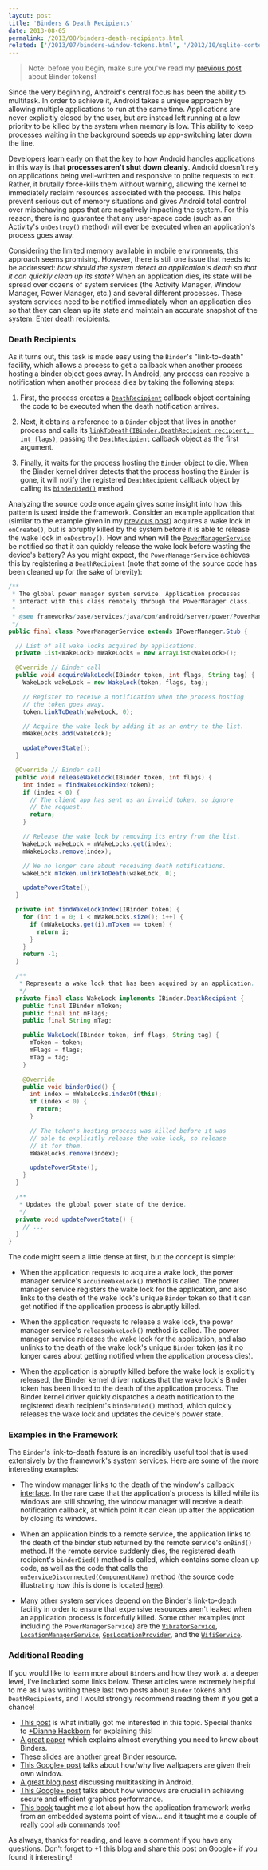 ```yaml
---
layout: post
title: 'Binders & Death Recipients'
date: 2013-08-05
permalink: /2013/08/binders-death-recipients.html
related: ['/2013/07/binders-window-tokens.html', '/2012/10/sqlite-contentprovider-thread-safety.html']
---
```

> Note: before you begin, make sure you've read my [previous post](/2013/07/binders-window-tokens.html)
> about Binder tokens!

Since the very beginning, Android's central focus has been the ability to multitask. In order to achieve it,
Android takes a unique approach by allowing multiple applications to run at the same time. Applications are
never explicitly closed by the user, but are instead left running at a low priority to be killed by the system
when memory is low. This ability to keep processes waiting in the background speeds up app-switching later
down the line.

Developers learn early on that the key to how Android handles applications in this way is that **processes
aren't shut down cleanly**. Android doesn't rely on applications being well-written and responsive to
polite requests to exit. Rather, it brutally force-kills them without warning, allowing the kernel to
immediately reclaim resources associated with the process. This helps prevent serious out of memory situations
and gives Android total control over misbehaving apps that are negatively impacting the system. For this reason,
there is no guarantee that any user-space code (such as an Activity's `onDestroy()` method) will
ever be executed when an application's process goes away.

<!--more-->

Considering the limited memory available in mobile environments, this approach seems promising. However, there
is still one issue that needs to be addressed: _how should the system detect an application's death so that
it can quickly clean up its state_? When an application dies, its state will be spread over dozens of system
services (the Activity Manager, Window Manager, Power Manager, etc.) and several different processes. These
system services need to be notified immediately when an application dies so that they can clean up its state
and maintain an accurate snapshot of the system. Enter death recipients.

### Death Recipients

As it turns out, this task is made easy using the `Binder`'s "link-to-death" facility, which allows a process to get a callback when another process hosting a binder object goes away. In Android, any process can receive a notification when another process dies by taking the following steps:

  1. First, the process creates a <a href="http://developer.android.com/reference/android/os/IBinder.DeathRecipient.html">`DeathRecipient`</a> 
     callback object containing the code to be executed when the death notification arrives.

  2. Next, it obtains a reference to a `Binder` object that lives in another process and calls its 
     <a href="http://developer.android.com/reference/android/os/Binder.html#linkToDeath(android.os.IBinder.DeathRecipient, int)">`linkToDeath(IBinder.DeathRecipient recipient, int flags)`</a>,
     passing the `DeathRecipient` callback object as the first argument.

  3. Finally, it waits for the process hosting the `Binder` object to die. When the Binder kernel
     driver detects that the process hosting the `Binder` is gone, it will notify the registered
     `DeathRecipient` callback object by calling its 
     <a href="http://developer.android.com/reference/android/os/IBinder.DeathRecipient.html#binderDied()">`binderDied()`</a>
     method.

Analyzing the source code once again gives some insight into how this pattern is used inside the framework.
Consider an example application that (similar to the example given in my <a href="/2013/07/binders-window-tokens.html">previous post</a>)
acquires a wake lock in `onCreate()`, but is abruptly killed by the system before it is
able to release the wake lock in `onDestroy()`. How and when will the
<a href="https://android.googlesource.com/platform/frameworks/base/+/android-4.3_r2.1/services/java/com/android/server/power/PowerManagerService.java">`PowerManagerService`</a>
be notified so that it can quickly release the wake lock before wasting the device's battery? As you might
expect, the `PowerManagerService` achieves this by registering a `DeathRecipient`
(note that some of the source code has been cleaned up for the sake of brevity):

```java
/**
 * The global power manager system service. Application processes 
 * interact with this class remotely through the PowerManager class.
 *
 * @see frameworks/base/services/java/com/android/server/power/PowerManagerService.java
 */
public final class PowerManagerService extends IPowerManager.Stub {

  // List of all wake locks acquired by applications.
  private List<WakeLock> mWakeLocks = new ArrayList<WakeLock>();

  @Override // Binder call
  public void acquireWakeLock(IBinder token, int flags, String tag) {
    WakeLock wakeLock = new WakeLock(token, flags, tag);

    // Register to receive a notification when the process hosting 
    // the token goes away.
    token.linkToDeath(wakeLock, 0);

    // Acquire the wake lock by adding it as an entry to the list.
    mWakeLocks.add(wakeLock);

    updatePowerState();
  }

  @Override // Binder call
  public void releaseWakeLock(IBinder token, int flags) {
    int index = findWakeLockIndex(token);
    if (index < 0) {
      // The client app has sent us an invalid token, so ignore
      // the request.
      return;
    }

    // Release the wake lock by removing its entry from the list.
    WakeLock wakeLock = mWakeLocks.get(index);
    mWakeLocks.remove(index);

    // We no longer care about receiving death notifications.
    wakeLock.mToken.unlinkToDeath(wakeLock, 0);

    updatePowerState();
  }

  private int findWakeLockIndex(IBinder token) {
    for (int i = 0; i < mWakeLocks.size(); i++) {
      if (mWakeLocks.get(i).mToken == token) {
        return i;
      }
    }
    return -1;
  }

  /**
   * Represents a wake lock that has been acquired by an application.
   */
  private final class WakeLock implements IBinder.DeathRecipient {
    public final IBinder mToken;
    public final int mFlags;
    public final String mTag;

    public WakeLock(IBinder token, inf flags, String tag) {
      mToken = token;
      mFlags = flags;
      mTag = tag;
    }

    @Override
    public void binderDied() {
      int index = mWakeLocks.indexOf(this);
      if (index < 0) {
        return;
      }

      // The token's hosting process was killed before it was
      // able to explicitly release the wake lock, so release 
      // it for them.
      mWakeLocks.remove(index);

      updatePowerState();
    }
  }

  /**
   * Updates the global power state of the device.
   */
  private void updatePowerState() {
    // ...
  }
}
```

The code might seem a little dense at first, but the concept is simple:

  + When the application requests to acquire a wake lock, the power manager service's
    `acquireWakeLock()` method is called. The power manager service registers
    the wake lock for the application, and also links to the death of the wake lock's
    unique `Binder` token so that it can get notified if the application process
    is abruptly killed.

  + When the application requests to release a wake lock, the power manager service's
    `releaseWakeLock()` method is called. The power manager service releases
    the wake lock for the application, and also unlinks to the death of the wake lock's
    unique `Binder` token (as it no longer cares about getting notified when
    the application process dies).

  + When the application is abruptly killed before the wake lock is explicitly released,
    the Binder kernel driver notices that the wake lock's Binder token has been linked
    to the death of the application process. The Binder kernel driver quickly dispatches
    a death notification to the registered death recipient's `binderDied()`
    method, which quickly releases the wake lock and updates the device's power state.

### Examples in the Framework

The `Binder`'s link-to-death feature is an incredibly useful tool that is 
used extensively by the framework's system services. Here are some of the more 
interesting examples:

  + The window manager links to the death of the window's 
    <a href="https://developer.android.com/reference/android/view/Window.Callback.html">callback interface</a>.
    In the rare case that the application's process is killed while its windows are still showing, 
    the window manager will receive a death notification callback, at which point it can clean up after
    the application by closing its windows.

  + When an application binds to a remote service, the application links to the death of the binder
    stub returned by the remote service's `onBind()` method. If the remote service suddenly
    dies, the registered death recipient's `binderDied()` method is called, which contains
    some clean up code, as well as the code that calls the
    <a href="https://developer.android.com/reference/android/content/ServiceConnection.html#onServiceDisconnected(android.content.ComponentName)">`onServiceDisconnected(ComponentName)`</a>
    method (the source code illustrating how this is done is located
    <a href="https://android.googlesource.com/platform/frameworks/base/+/refs/heads/master/core/java/android/app/LoadedApk.java">here</a>).

  + Many other system services depend on the Binder's link-to-death facility in order to ensure that
    expensive resources aren't leaked when an application process is forcefully killed. Some other examples
    (not including the `PowerManagerService`) are the
    <a href="https://android.googlesource.com/platform/frameworks/base/+/master/services/java/com/android/server/VibratorService.java">`VibratorService`</a>,
    <a href="https://android.googlesource.com/platform/frameworks/base/+/master/services/java/com/android/server/LocationManagerService.java">`LocationManagerService`</a>,
    <a href="https://android.googlesource.com/platform/frameworks/base/+/master/services/java/com/android/server/location/GpsLocationProvider.java">`GpsLocationProvider`</a>,
    and the <a href="https://android.googlesource.com/platform/frameworks/base/+/master/services/java/com/android/server/wifi/WifiService.java">`WifiService`</a>.

### Additional Reading

If you would like to learn more about `Binder`s and how they work at a deeper level, I've included
some links below. These articles were extremely helpful to me as I was writing these last two posts about
`Binder` tokens and `DeathRecipient`s, and I would strongly recommend reading them
if you get a chance!

  + <a href="https://lkml.org/lkml/2009/6/25/3">This post</a> is what initially got me interested in this
    topic. Special thanks to <a class="g-profile" href="http://plus.google.com/105051985738280261832" target="_blank">+Dianne Hackborn</a>
    for explaining this!
  + <a href="http://www.nds.rub.de/media/attachments/files/2012/03/binder.pdf">A great paper</a> which
    explains almost everything you need to know about Binders.
  + <a href="http://events.linuxfoundation.org/images/stories/slides/abs2013_gargentas.pdf">These slides</a> are
    another great Binder resource.
  + <a href="https://plus.google.com/105051985738280261832/posts/ACaCokiLfqK">This Google+ post</a> talks about
    how/why live wallpapers are given their own window.
  + <a href="http://android-developers.blogspot.com/2010/04/multitasking-android-way.html">A great blog post</a>
    discussing multitasking in Android.
  + <a href="https://plus.google.com/105051985738280261832/posts/XAZ4CeVP6DC">This Google+ post</a> talks about
    how windows are crucial in achieving secure and efficient graphics performance.
  + <a href="http://shop.oreilly.com/product/0636920021094.do">This book</a> taught me a lot about how the
    application framework works from an embedded systems point of view... and it taught me a couple of really cool
    `adb` commands too!

As always, thanks for reading, and leave a comment if you have any questions. Don't forget to +1
this blog and share this post on Google+ if you found it interesting!
